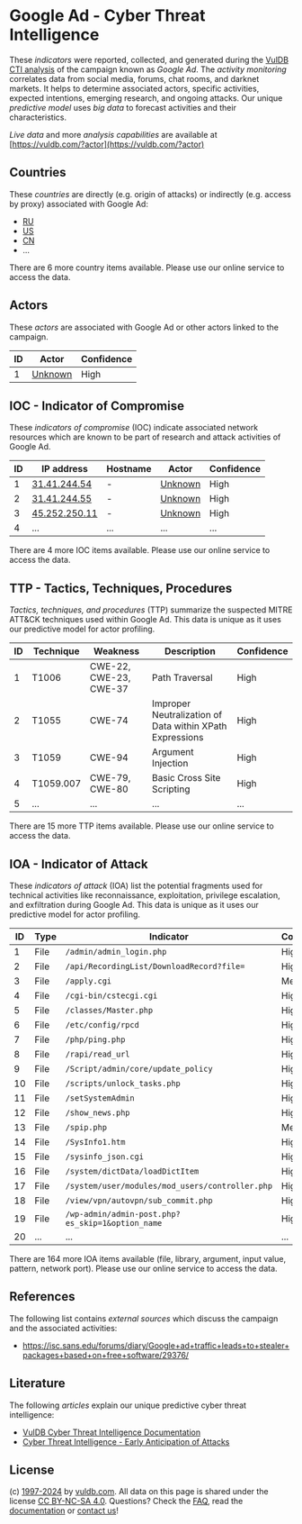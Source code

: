 # Google Ad - Cyber Threat Intelligence

These _indicators_ were reported, collected, and generated during the [VulDB CTI analysis](https://vuldb.com/?kb.cti) of the campaign known as _Google Ad_. The _activity monitoring_ correlates data from social media, forums, chat rooms, and darknet markets. It helps to determine associated actors, specific activities, expected intentions, emerging research, and ongoing attacks. Our unique _predictive model_ uses _big data_ to forecast activities and their characteristics.

_Live data_ and more _analysis capabilities_ are available at [https://vuldb.com/?actor](https://vuldb.com/?actor)

## Countries

These _countries_ are directly (e.g. origin of attacks) or indirectly (e.g. access by proxy) associated with Google Ad:

* [RU](https://vuldb.com/?country.ru)
* [US](https://vuldb.com/?country.us)
* [CN](https://vuldb.com/?country.cn)
* ...

There are 6 more country items available. Please use our online service to access the data.

## Actors

These _actors_ are associated with Google Ad or other actors linked to the campaign.

ID | Actor | Confidence
-- | ----- | ----------
1 | [Unknown](https://vuldb.com/?actor.unknown) | High

## IOC - Indicator of Compromise

These _indicators of compromise_ (IOC) indicate associated network resources which are known to be part of research and attack activities of Google Ad.

ID | IP address | Hostname | Actor | Confidence
-- | ---------- | -------- | ----- | ----------
1 | [31.41.244.54](https://vuldb.com/?ip.31.41.244.54) | - | [Unknown](https://vuldb.com/?actor.unknown) | High
2 | [31.41.244.55](https://vuldb.com/?ip.31.41.244.55) | - | [Unknown](https://vuldb.com/?actor.unknown) | High
3 | [45.252.250.11](https://vuldb.com/?ip.45.252.250.11) | - | [Unknown](https://vuldb.com/?actor.unknown) | High
4 | ... | ... | ... | ...

There are 4 more IOC items available. Please use our online service to access the data.

## TTP - Tactics, Techniques, Procedures

_Tactics, techniques, and procedures_ (TTP) summarize the suspected MITRE ATT&CK techniques used within Google Ad. This data is unique as it uses our predictive model for actor profiling.

ID | Technique | Weakness | Description | Confidence
-- | --------- | -------- | ----------- | ----------
1 | T1006 | CWE-22, CWE-23, CWE-37 | Path Traversal | High
2 | T1055 | CWE-74 | Improper Neutralization of Data within XPath Expressions | High
3 | T1059 | CWE-94 | Argument Injection | High
4 | T1059.007 | CWE-79, CWE-80 | Basic Cross Site Scripting | High
5 | ... | ... | ... | ...

There are 15 more TTP items available. Please use our online service to access the data.

## IOA - Indicator of Attack

These _indicators of attack_ (IOA) list the potential fragments used for technical activities like reconnaissance, exploitation, privilege escalation, and exfiltration during Google Ad. This data is unique as it uses our predictive model for actor profiling.

ID | Type | Indicator | Confidence
-- | ---- | --------- | ----------
1 | File | `/admin/admin_login.php` | High
2 | File | `/api/RecordingList/DownloadRecord?file=` | High
3 | File | `/apply.cgi` | Medium
4 | File | `/cgi-bin/cstecgi.cgi` | High
5 | File | `/classes/Master.php` | High
6 | File | `/etc/config/rpcd` | High
7 | File | `/php/ping.php` | High
8 | File | `/rapi/read_url` | High
9 | File | `/Script/admin/core/update_policy` | High
10 | File | `/scripts/unlock_tasks.php` | High
11 | File | `/setSystemAdmin` | High
12 | File | `/show_news.php` | High
13 | File | `/spip.php` | Medium
14 | File | `/SysInfo1.htm` | High
15 | File | `/sysinfo_json.cgi` | High
16 | File | `/system/dictData/loadDictItem` | High
17 | File | `/system/user/modules/mod_users/controller.php` | High
18 | File | `/view/vpn/autovpn/sub_commit.php` | High
19 | File | `/wp-admin/admin-post.php?es_skip=1&option_name` | High
20 | ... | ... | ...

There are 164 more IOA items available (file, library, argument, input value, pattern, network port). Please use our online service to access the data.

## References

The following list contains _external sources_ which discuss the campaign and the associated activities:

* https://isc.sans.edu/forums/diary/Google+ad+traffic+leads+to+stealer+packages+based+on+free+software/29376/

## Literature

The following _articles_ explain our unique predictive cyber threat intelligence:

* [VulDB Cyber Threat Intelligence Documentation](https://vuldb.com/?kb.cti)
* [Cyber Threat Intelligence - Early Anticipation of Attacks](https://www.scip.ch/en/?labs.20201022)

## License

(c) [1997-2024](https://vuldb.com/?kb.changelog) by [vuldb.com](https://vuldb.com/?kb.about). All data on this page is shared under the license [CC BY-NC-SA 4.0](https://creativecommons.org/licenses/by-nc-sa/4.0/). Questions? Check the [FAQ](https://vuldb.com/?kb.faq), read the [documentation](https://vuldb.com/?kb) or [contact us](https://vuldb.com/?contact)!
